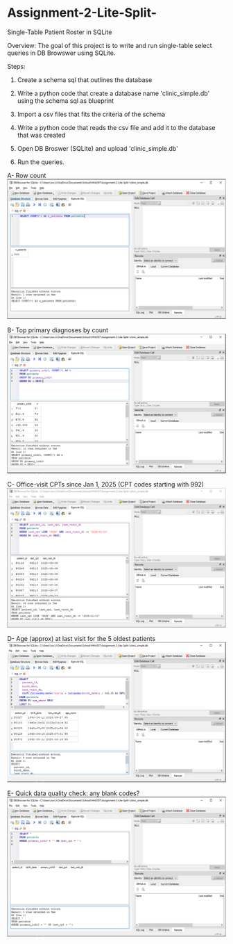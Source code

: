 # Assignment-2-Lite-Split-
Single-Table Patient Roster in SQLite

Overview: The goal of this project is to write and run single-table select queries in DB Browswer using SQLite. 

Steps:

1. Create a schema sql that outlines the database

2. Write a python code that create a database name 'clinic_simple.db' using the schema sql as blueprint

3. Import a csv files that fits the criteria of the schema

4. Write a python code that reads the csv file and add it to the database that was created

5. Open DB Broswer (SQLite) and upload 'clinic_simple.db'

6. Run the queries.

A- Row count
![A) Row count](image.png)



B- Top primary diagnoses by count
![B) Top primary diagnoses by count](image-1.png)



C- Office-visit CPTs since Jan 1, 2025 (CPT codes starting with 992)
![C) Office-visits](image-2.png)



D- Age (approx) at last visit for the 5 oldest patients
![D) Age at last visit](image-3.png)



E- Quick data quality check: any blank codes?
![E) Quick data quality check](image-4.png)